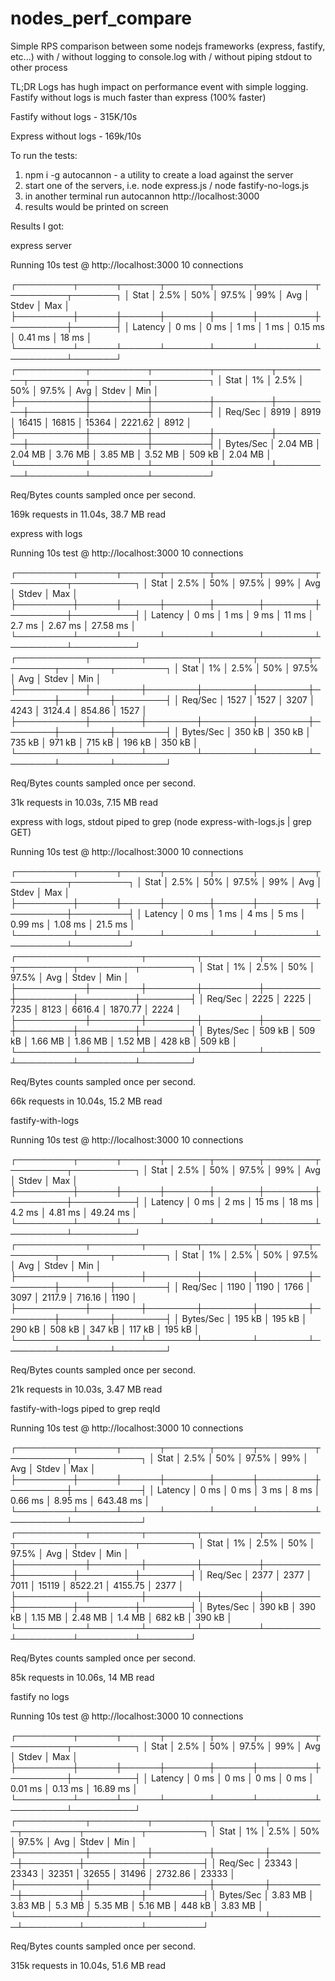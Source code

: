 # nodes_perf_compare

Simple RPS comparison between some nodejs frameworks (express, fastify, etc...)
with / without logging to console.log
with / without piping stdout to other process

TL;DR
Logs has hugh impact on performance event with simple logging. 
Fastify without logs is much faster than express (100% faster)

Fastify without logs - 315K/10s

Express without logs - 169k/10s

To run the tests:
1. npm i -g autocannon - a utility to create a load against the server
2. start one of the servers, i.e. node express.js / node fastify-no-logs.js
3. in another terminal run autocannon http://localhost:3000
4. results would be printed on screen

Results I got:



express server

Running 10s test @ http://localhost:3000
10 connections

┌─────────┬──────┬──────┬───────┬──────┬─────────┬─────────┬───────┐
│ Stat    │ 2.5% │ 50%  │ 97.5% │ 99%  │ Avg     │ Stdev   │ Max   │
├─────────┼──────┼──────┼───────┼──────┼─────────┼─────────┼───────┤
│ Latency │ 0 ms │ 0 ms │ 1 ms  │ 1 ms │ 0.15 ms │ 0.41 ms │ 18 ms │
└─────────┴──────┴──────┴───────┴──────┴─────────┴─────────┴───────┘
┌───────────┬─────────┬─────────┬─────────┬─────────┬─────────┬─────────┬─────────┐
│ Stat      │ 1%      │ 2.5%    │ 50%     │ 97.5%   │ Avg     │ Stdev   │ Min     │
├───────────┼─────────┼─────────┼─────────┼─────────┼─────────┼─────────┼─────────┤
│ Req/Sec   │ 8919    │ 8919    │ 16415   │ 16815   │ 15364   │ 2221.62 │ 8912    │
├───────────┼─────────┼─────────┼─────────┼─────────┼─────────┼─────────┼─────────┤
│ Bytes/Sec │ 2.04 MB │ 2.04 MB │ 3.76 MB │ 3.85 MB │ 3.52 MB │ 509 kB  │ 2.04 MB │
└───────────┴─────────┴─────────┴─────────┴─────────┴─────────┴─────────┴─────────┘

Req/Bytes counts sampled once per second.

169k requests in 11.04s, 38.7 MB read


express with logs

Running 10s test @ http://localhost:3000
10 connections

┌─────────┬──────┬──────┬───────┬───────┬────────┬─────────┬──────────┐
│ Stat    │ 2.5% │ 50%  │ 97.5% │ 99%   │ Avg    │ Stdev   │ Max      │
├─────────┼──────┼──────┼───────┼───────┼────────┼─────────┼──────────┤
│ Latency │ 0 ms │ 1 ms │ 9 ms  │ 11 ms │ 2.7 ms │ 2.67 ms │ 27.58 ms │
└─────────┴──────┴──────┴───────┴───────┴────────┴─────────┴──────────┘
┌───────────┬────────┬────────┬────────┬────────┬────────┬────────┬────────┐
│ Stat      │ 1%     │ 2.5%   │ 50%    │ 97.5%  │ Avg    │ Stdev  │ Min    │
├───────────┼────────┼────────┼────────┼────────┼────────┼────────┼────────┤
│ Req/Sec   │ 1527   │ 1527   │ 3207   │ 4243   │ 3124.4 │ 854.86 │ 1527   │
├───────────┼────────┼────────┼────────┼────────┼────────┼────────┼────────┤
│ Bytes/Sec │ 350 kB │ 350 kB │ 735 kB │ 971 kB │ 715 kB │ 196 kB │ 350 kB │
└───────────┴────────┴────────┴────────┴────────┴────────┴────────┴────────┘

Req/Bytes counts sampled once per second.

31k requests in 10.03s, 7.15 MB read


express with logs, stdout piped to grep (node express-with-logs.js | grep GET)

Running 10s test @ http://localhost:3000
10 connections

┌─────────┬──────┬──────┬───────┬──────┬─────────┬─────────┬─────────┐
│ Stat    │ 2.5% │ 50%  │ 97.5% │ 99%  │ Avg     │ Stdev   │ Max     │
├─────────┼──────┼──────┼───────┼──────┼─────────┼─────────┼─────────┤
│ Latency │ 0 ms │ 1 ms │ 4 ms  │ 5 ms │ 0.99 ms │ 1.08 ms │ 21.5 ms │
└─────────┴──────┴──────┴───────┴──────┴─────────┴─────────┴─────────┘
┌───────────┬────────┬────────┬─────────┬─────────┬─────────┬─────────┬────────┐
│ Stat      │ 1%     │ 2.5%   │ 50%     │ 97.5%   │ Avg     │ Stdev   │ Min    │
├───────────┼────────┼────────┼─────────┼─────────┼─────────┼─────────┼────────┤
│ Req/Sec   │ 2225   │ 2225   │ 7235    │ 8123    │ 6616.4  │ 1870.77 │ 2224   │
├───────────┼────────┼────────┼─────────┼─────────┼─────────┼─────────┼────────┤
│ Bytes/Sec │ 509 kB │ 509 kB │ 1.66 MB │ 1.86 MB │ 1.52 MB │ 428 kB  │ 509 kB │
└───────────┴────────┴────────┴─────────┴─────────┴─────────┴─────────┴────────┘

Req/Bytes counts sampled once per second.

66k requests in 10.04s, 15.2 MB read

fastify-with-logs

Running 10s test @ http://localhost:3000
10 connections

┌─────────┬──────┬──────┬───────┬───────┬────────┬─────────┬──────────┐
│ Stat    │ 2.5% │ 50%  │ 97.5% │ 99%   │ Avg    │ Stdev   │ Max      │
├─────────┼──────┼──────┼───────┼───────┼────────┼─────────┼──────────┤
│ Latency │ 0 ms │ 2 ms │ 15 ms │ 18 ms │ 4.2 ms │ 4.81 ms │ 49.24 ms │
└─────────┴──────┴──────┴───────┴───────┴────────┴─────────┴──────────┘
┌───────────┬────────┬────────┬────────┬────────┬────────┬────────┬────────┐
│ Stat      │ 1%     │ 2.5%   │ 50%    │ 97.5%  │ Avg    │ Stdev  │ Min    │
├───────────┼────────┼────────┼────────┼────────┼────────┼────────┼────────┤
│ Req/Sec   │ 1190   │ 1190   │ 1766   │ 3097   │ 2117.9 │ 716.16 │ 1190   │
├───────────┼────────┼────────┼────────┼────────┼────────┼────────┼────────┤
│ Bytes/Sec │ 195 kB │ 195 kB │ 290 kB │ 508 kB │ 347 kB │ 117 kB │ 195 kB │
└───────────┴────────┴────────┴────────┴────────┴────────┴────────┴────────┘

Req/Bytes counts sampled once per second.

21k requests in 10.03s, 3.47 MB read


fastify-with-logs piped to grep reqId

Running 10s test @ http://localhost:3000
10 connections

┌─────────┬──────┬──────┬───────┬──────┬─────────┬─────────┬───────────┐
│ Stat    │ 2.5% │ 50%  │ 97.5% │ 99%  │ Avg     │ Stdev   │ Max       │
├─────────┼──────┼──────┼───────┼──────┼─────────┼─────────┼───────────┤
│ Latency │ 0 ms │ 0 ms │ 3 ms  │ 8 ms │ 0.66 ms │ 8.95 ms │ 643.48 ms │
└─────────┴──────┴──────┴───────┴──────┴─────────┴─────────┴───────────┘
┌───────────┬────────┬────────┬─────────┬─────────┬─────────┬─────────┬────────┐
│ Stat      │ 1%     │ 2.5%   │ 50%     │ 97.5%   │ Avg     │ Stdev   │ Min    │
├───────────┼────────┼────────┼─────────┼─────────┼─────────┼─────────┼────────┤
│ Req/Sec   │ 2377   │ 2377   │ 7011    │ 15119   │ 8522.21 │ 4155.75 │ 2377   │
├───────────┼────────┼────────┼─────────┼─────────┼─────────┼─────────┼────────┤
│ Bytes/Sec │ 390 kB │ 390 kB │ 1.15 MB │ 2.48 MB │ 1.4 MB  │ 682 kB  │ 390 kB │
└───────────┴────────┴────────┴─────────┴─────────┴─────────┴─────────┴────────┘

Req/Bytes counts sampled once per second.

85k requests in 10.06s, 14 MB read





fastify no logs

Running 10s test @ http://localhost:3000
10 connections

┌─────────┬──────┬──────┬───────┬──────┬─────────┬─────────┬──────────┐
│ Stat    │ 2.5% │ 50%  │ 97.5% │ 99%  │ Avg     │ Stdev   │ Max      │
├─────────┼──────┼──────┼───────┼──────┼─────────┼─────────┼──────────┤
│ Latency │ 0 ms │ 0 ms │ 0 ms  │ 0 ms │ 0.01 ms │ 0.13 ms │ 16.89 ms │
└─────────┴──────┴──────┴───────┴──────┴─────────┴─────────┴──────────┘
┌───────────┬─────────┬─────────┬────────┬─────────┬─────────┬─────────┬─────────┐
│ Stat      │ 1%      │ 2.5%    │ 50%    │ 97.5%   │ Avg     │ Stdev   │ Min     │
├───────────┼─────────┼─────────┼────────┼─────────┼─────────┼─────────┼─────────┤
│ Req/Sec   │ 23343   │ 23343   │ 32351  │ 32655   │ 31496   │ 2732.86 │ 23333   │
├───────────┼─────────┼─────────┼────────┼─────────┼─────────┼─────────┼─────────┤
│ Bytes/Sec │ 3.83 MB │ 3.83 MB │ 5.3 MB │ 5.35 MB │ 5.16 MB │ 448 kB  │ 3.83 MB │
└───────────┴─────────┴─────────┴────────┴─────────┴─────────┴─────────┴─────────┘

Req/Bytes counts sampled once per second.

315k requests in 10.04s, 51.6 MB read


